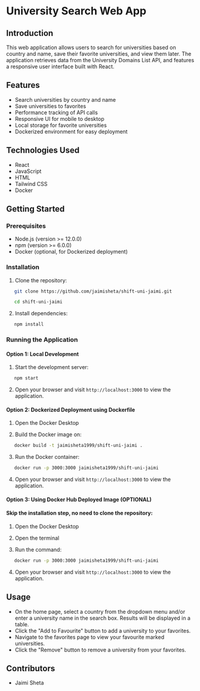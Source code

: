 # University Search Web App

## Introduction

This web application allows users to search for universities based on country and name, save their favorite universities, and view them later. The application retrieves data from the University Domains List API, and features a responsive user interface built with React.

## Features

- Search universities by country and name
- Save universities to favorites
- Performance tracking of API calls
- Responsive UI for mobile to desktop
- Local storage for favorite universities
- Dockerized environment for easy deployment

## Technologies Used

- React
- JavaScript
- HTML
- Tailwind CSS
- Docker

## Getting Started

### Prerequisites

- Node.js (version >= 12.0.0)
- npm (version >= 6.0.0)
- Docker (optional, for Dockerized deployment)

### Installation

1. Clone the repository:

```bash
   git clone https://github.com/jaimisheta/shift-uni-jaimi.git

   cd shift-uni-jaimi
```

2. Install dependencies:

```bash
   npm install
```

### Running the Application

#### Option 1: Local Development

1. Start the development server:

```bash
   npm start
```

2. Open your browser and visit `http://localhost:3000` to view the application.

#### Option 2: Dockerized Deployment using Dockerfile

1. Open the Docker Desktop

2. Build the Docker image on:

```bash
   docker build -t jaimisheta1999/shift-uni-jaimi .
```

3. Run the Docker container:

```bash
   docker run -p 3000:3000 jaimisheta1999/shift-uni-jaimi
```

4. Open your browser and visit `http://localhost:3000` to view the application.

#### Option 3: Using Docker Hub Deployed Image (OPTIONAL)

#### Skip the installation step, no need to clone the repository:

1. Open the Docker Desktop

2. Open the terminal

3. Run the command:

```bash
   docker run -p 3000:3000 jaimisheta1999/shift-uni-jaimi
```

4. Open your browser and visit `http://localhost:3000` to view the application.

## Usage

- On the home page, select a country from the dropdown menu and/or enter a university name in the search box. Results will be displayed in a table.
- Click the "Add to Favourite" button to add a university to your favorites.
- Navigate to the favorites page to view your favourite marked universities.
- Click the "Remove" button to remove a university from your favorites.

## Contributors

- Jaimi Sheta
